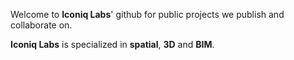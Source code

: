 Welcome to **Iconiq Labs**' github for public projects we publish and collaborate on. 

**Iconiq Labs** is specialized in **spatial**, **3D** and **BIM**.



